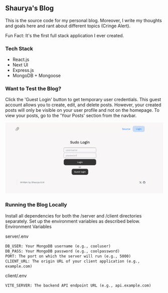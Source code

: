 ## Shaurya's Blog

This is the source code for my personal blog. Moreover, I write my thoughts and goals here and rant about different topics (Cringe Alert).

Fun Fact: It's the first full stack application I ever created.

### Tech Stack

- React.js
- Next UI
- Express.js
- MongoDB + Mongoose
 
### Want to Test the Blog?

Click the 'Guest Login' button to get temporary user credentials. This guest account allows you to create, edit, and delete posts. However, your created posts will only be visible on your user profile and not on the homepage. To view your posts, go to the 'Your Posts' section from the navbar.

![](./client/src/assets/login.png)

### Running the Blog Locally

Install all dependencies for both the /server and /client directories separately.
Set up the environment variables as described below.
Environment Variables

server/.env
```
DB_USER: Your MongoDB username (e.g., cooluser)
DB_PASS: Your MongoDB password (e.g., coolpassword)
PORT: The port on which the server will run (e.g., 5000)
CLIENT_URL: The origin URL of your client application (e.g., example.com)
```

client/.env
```
VITE_SERVER: The backend API endpoint URL (e.g., api.example.com)
```
